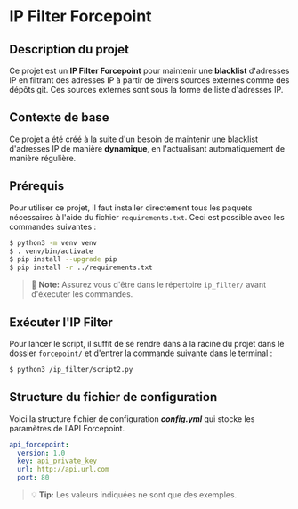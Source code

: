 # IP Filter Forcepoint

## Description du projet

Ce projet est un **IP Filter Forcepoint** pour maintenir une **blacklist** d'adresses IP en filtrant des adresses IP à partir de divers sources externes comme des dépôts git. Ces sources externes sont sous la forme de liste d'adresses IP.

## Contexte de base

Ce projet a été créé à la suite d'un besoin de maintenir une blacklist d'adresses IP de manière **dynamique**, en l'actualisant automatiquement de manière régulière.

## Prérequis

Pour utiliser ce projet, il faut installer directement tous les paquets nécessaires à l'aide du fichier `requirements.txt`. Ceci est possible avec les commandes suivantes :

```bash
$ python3 -m venv venv
$ . venv/bin/activate
$ pip install --upgrade pip
$ pip install -r ../requirements.txt
```

> :memo: **Note:** Assurez vous d'être dans le répertoire `ip_filter/` avant d'éxecuter les commandes.

## Exécuter l'IP Filter

Pour lancer le script, il suffit de se rendre dans à la racine du projet dans le dossier `forcepoint/` et d'entrer la commande suivante dans le terminal :

```bash
$ python3 /ip_filter/script2.py
```

## Structure du fichier de configuration

Voici la structure fichier de configuration ***config.yml*** qui stocke les paramètres de l'API Forcepoint.

```yaml
api_forcepoint:
  version: 1.0
  key: api_private_key
  url: http://api.url.com
  port: 80
```

> :bulb: **Tip:** Les valeurs indiquées ne sont que des exemples.
